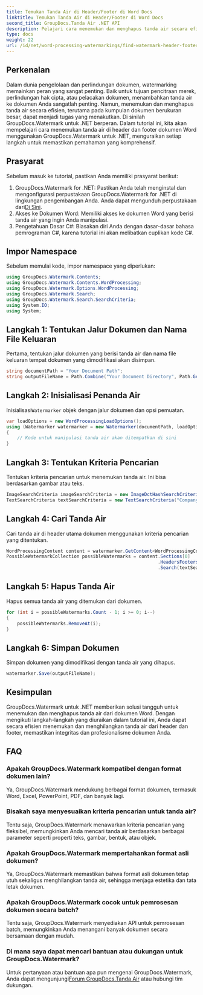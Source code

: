 ```yaml
---
title: Temukan Tanda Air di Header/Footer di Word Docs
linktitle: Temukan Tanda Air di Header/Footer di Word Docs
second_title: GroupDocs.Tanda Air .NET API
description: Pelajari cara menemukan dan menghapus tanda air secara efisien dari dokumen Word menggunakan GroupDocs untuk .NET, memastikan integritas dan profesionalisme dokumen.
type: docs
weight: 22
url: /id/net/word-processing-watermarkings/find-watermark-header-footer-word-docs/
---
```

## Perkenalan
Dalam dunia pengelolaan dan perlindungan dokumen, watermarking memainkan peran yang sangat penting. Baik untuk tujuan pencitraan merek, perlindungan hak cipta, atau pelacakan dokumen, menambahkan tanda air ke dokumen Anda sangatlah penting. Namun, menemukan dan menghapus tanda air secara efisien, terutama pada kumpulan dokumen berukuran besar, dapat menjadi tugas yang menakutkan. Di sinilah GroupDocs.Watermark untuk .NET berperan. Dalam tutorial ini, kita akan mempelajari cara menemukan tanda air di header dan footer dokumen Word menggunakan GroupDocs.Watermark untuk .NET, menguraikan setiap langkah untuk memastikan pemahaman yang komprehensif.
## Prasyarat
Sebelum masuk ke tutorial, pastikan Anda memiliki prasyarat berikut:
1. GroupDocs.Watermark for .NET: Pastikan Anda telah menginstal dan mengonfigurasi perpustakaan GroupDocs.Watermark for .NET di lingkungan pengembangan Anda. Anda dapat mengunduh perpustakaan dari[Di Sini](https://releases.groupdocs.com/Watermark/net/).
2. Akses ke Dokumen Word: Memiliki akses ke dokumen Word yang berisi tanda air yang ingin Anda manipulasi.
3. Pengetahuan Dasar C#: Biasakan diri Anda dengan dasar-dasar bahasa pemrograman C#, karena tutorial ini akan melibatkan cuplikan kode C#.
## Impor Namespace
Sebelum memulai kode, impor namespace yang diperlukan:
```csharp
using GroupDocs.Watermark.Contents;
using GroupDocs.Watermark.Contents.WordProcessing;
using GroupDocs.Watermark.Options.WordProcessing;
using GroupDocs.Watermark.Search;
using GroupDocs.Watermark.Search.SearchCriteria;
using System.IO;
using System;
```
## Langkah 1: Tentukan Jalur Dokumen dan Nama File Keluaran
Pertama, tentukan jalur dokumen yang berisi tanda air dan nama file keluaran tempat dokumen yang dimodifikasi akan disimpan.
```csharp
string documentPath = "Your Document Path";
string outputFileName = Path.Combine("Your Document Directory", Path.GetFileName(documentPath));
```
## Langkah 2: Inisialisasi Penanda Air
 Inisialisasi`Watermarker` objek dengan jalur dokumen dan opsi pemuatan.
```csharp
var loadOptions = new WordProcessingLoadOptions();
using (Watermarker watermarker = new Watermarker(documentPath, loadOptions))
{
    // Kode untuk manipulasi tanda air akan ditempatkan di sini
}
```
## Langkah 3: Tentukan Kriteria Pencarian
Tentukan kriteria pencarian untuk menemukan tanda air. Ini bisa berdasarkan gambar atau teks.
```csharp
ImageSearchCriteria imageSearchCriteria = new ImageDctHashSearchCriteria(Constants.LogoPng);
TextSearchCriteria textSearchCriteria = new TextSearchCriteria("Company Name");
```
## Langkah 4: Cari Tanda Air
Cari tanda air di header utama dokumen menggunakan kriteria pencarian yang ditentukan.
```csharp
WordProcessingContent content = watermarker.GetContent<WordProcessingContent>();
PossibleWatermarkCollection possibleWatermarks = content.Sections[0]
                                                        .HeadersFooters[OfficeHeaderFooterType.HeaderPrimary]
                                                        .Search(textSearchCriteria.Or(imageSearchCriteria));
```
## Langkah 5: Hapus Tanda Air
Hapus semua tanda air yang ditemukan dari dokumen.
```csharp
for (int i = possibleWatermarks.Count - 1; i >= 0; i--)
{
    possibleWatermarks.RemoveAt(i);
}
```
## Langkah 6: Simpan Dokumen
Simpan dokumen yang dimodifikasi dengan tanda air yang dihapus.
```csharp
watermarker.Save(outputFileName);
```

## Kesimpulan
GroupDocs.Watermark untuk .NET memberikan solusi tangguh untuk menemukan dan menghapus tanda air dari dokumen Word. Dengan mengikuti langkah-langkah yang diuraikan dalam tutorial ini, Anda dapat secara efisien menemukan dan menghilangkan tanda air dari header dan footer, memastikan integritas dan profesionalisme dokumen Anda.
## FAQ
### Apakah GroupDocs.Watermark kompatibel dengan format dokumen lain?
Ya, GroupDocs.Watermark mendukung berbagai format dokumen, termasuk Word, Excel, PowerPoint, PDF, dan banyak lagi.
### Bisakah saya menyesuaikan kriteria pencarian untuk tanda air?
Tentu saja, GroupDocs.Watermark menawarkan kriteria pencarian yang fleksibel, memungkinkan Anda mencari tanda air berdasarkan berbagai parameter seperti properti teks, gambar, bentuk, atau objek.
### Apakah GroupDocs.Watermark mempertahankan format asli dokumen?
Ya, GroupDocs.Watermark memastikan bahwa format asli dokumen tetap utuh sekaligus menghilangkan tanda air, sehingga menjaga estetika dan tata letak dokumen.
### Apakah GroupDocs.Watermark cocok untuk pemrosesan dokumen secara batch?
Tentu saja, GroupDocs.Watermark menyediakan API untuk pemrosesan batch, memungkinkan Anda menangani banyak dokumen secara bersamaan dengan mudah.
### Di mana saya dapat mencari bantuan atau dukungan untuk GroupDocs.Watermark?
 Untuk pertanyaan atau bantuan apa pun mengenai GroupDocs.Watermark, Anda dapat mengunjungi[Forum GroupDocs.Tanda Air](https://forum.groupdocs.com/c/watermark/19) atau hubungi tim dukungan.